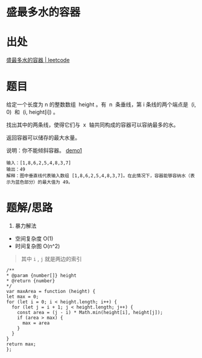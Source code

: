 # 盛最多水的容器

# 出处

[盛最多水的容器 | leetcode](https://leetcode-cn.com/problems/container-with-most-water/)

# 题目

给定一个长度为 n 的整数数组  height 。有  n  条垂线，第 i 条线的两个端点是  (i, 0)  和  (i, height[i]) 。

找出其中的两条线，使得它们与  x  轴共同构成的容器可以容纳最多的水。

返回容器可以储存的最大水量。

说明：你不能倾斜容器。
[demo1](https://aliyun-lc-upload.oss-cn-hangzhou.aliyuncs.com/aliyun-lc-upload/uploads/2018/07/25/question_11.jpg)

```
输入：[1,8,6,2,5,4,8,3,7]
输出：49
解释：图中垂直线代表输入数组 [1,8,6,2,5,4,8,3,7]。在此情况下，容器能够容纳水（表示为蓝色部分）的最大值为 49。
```

# 题解/思路

1. 暴力解法

- 空间复杂度 O(1)
- 时间复杂图 O(n^2)    
> 其中 `i` , `j` 就是两边的索引

```
/**
* @param {number[]} height
* @return {number}
*/
var maxArea = function (height) {
let max = 0;
for (let i = 0; i < height.length; i++) {
  for (let j = i + 1; j < height.length; j++) {
    const area = (j - i) * Math.min(height[i], height[j]);
    if (area > max) {
      max = area
    }
  }
}
return max;
};
```
